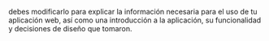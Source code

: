 debes modificarlo para explicar la información necesaria para el uso de tu aplicación web, así como una introducción a la aplicación, su funcionalidad y decisiones de diseño que tomaron.
